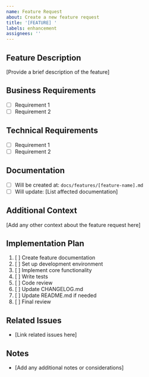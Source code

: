 ```yaml
---
name: Feature Request
about: Create a new feature request
title: '[FEATURE] '
labels: enhancement
assignees: ''
---
```


## Feature Description
[Provide a brief description of the feature]

## Business Requirements
- [ ] Requirement 1
- [ ] Requirement 2

## Technical Requirements
- [ ] Requirement 1
- [ ] Requirement 2

## Documentation
- [ ] Will be created at: `docs/features/[feature-name].md`
- [ ] Will update: [List affected documentation]

## Additional Context
[Add any other context about the feature request here]

## Implementation Plan
1. [ ] Create feature documentation
2. [ ] Set up development environment
3. [ ] Implement core functionality
4. [ ] Write tests
5. [ ] Code review
6. [ ] Update CHANGELOG.md
7. [ ] Update README.md if needed
8. [ ] Final review

## Related Issues
- [Link related issues here]

## Notes
- [Add any additional notes or considerations] 